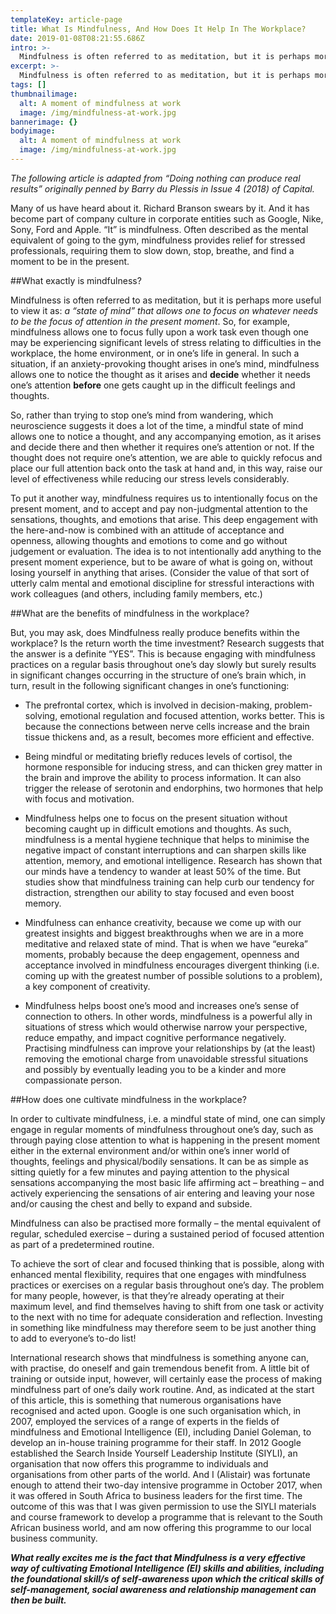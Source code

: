 ```yaml
---
templateKey: article-page
title: What Is Mindfulness, And How Does It Help In The Workplace?
date: 2019-01-08T08:21:55.686Z
intro: >-
  Mindfulness is often referred to as meditation, but it is perhaps more useful to view it as: a “state of mind” that allows one to focus on whatever needs to be the focus of attention in the present moment.
excerpt: >-
  Mindfulness is often referred to as meditation, but it is perhaps more useful to view it as: a “state of mind” that allows one to focus on whatever needs to be the focus of attention in the present moment.
tags: []
thumbnailimage:
  alt: A moment of mindfulness at work
  image: /img/mindfulness-at-work.jpg
bannerimage: {}
bodyimage:
  alt: A moment of mindfulness at work
  image: /img/mindfulness-at-work.jpg
---
```


_The following article is adapted from “Doing nothing can produce real results” originally penned by Barry du Plessis in Issue 4 (2018) of Capital._

Many of us have heard about it. Richard Branson swears by it. And it has become part of company culture in corporate entities such as Google, Nike, Sony, Ford and Apple. “It” is mindfulness. Often described as the mental equivalent of going to the gym, mindfulness provides relief for stressed professionals, requiring them to slow down, stop, breathe, and find a moment to be in the present.

##What exactly is mindfulness?

Mindfulness is often referred to as meditation, but it is perhaps more useful to view it as: _a “state of mind” that allows one to focus on whatever needs to be the focus of attention in the present moment_. So, for example, mindfulness allows one to focus fully upon a work task even though one may be experiencing significant levels of stress relating to difficulties in the workplace, the home environment, or in one’s life in general. In such a situation, if an anxiety-provoking thought arises in one’s mind, mindfulness allows one to notice the thought as it arises and **decide** whether it needs one’s attention **before** one gets caught up in the difficult feelings and thoughts.

So, rather than trying to stop one’s mind from wandering, which neuroscience suggests it does a lot of the time, a mindful state of mind allows one to notice a thought, and any accompanying emotion, as it arises and decide there and then whether it requires one’s attention or not. If the thought does not require one’s attention, we are able to quickly refocus and place our full attention back onto the task at hand and, in this way, raise our level of effectiveness while reducing our stress levels considerably.

To put it another way, mindfulness requires us to intentionally focus on the present moment, and to accept and pay non-judgmental attention to the sensations, thoughts, and emotions that arise. This deep engagement with the here-and-now is combined with an attitude of acceptance and openness, allowing thoughts and emotions to come and go without judgement or evaluation. The idea is to not intentionally add anything to the present moment experience, but to be aware of what is going on, without losing yourself in anything that arises. (Consider the value of that sort of utterly calm mental and emotional discipline for stressful interactions with work colleagues (and others, including family members, etc.)

##What are the benefits of mindfulness in the workplace?

But, you may ask, does Mindfulness really produce benefits within the workplace? Is the return worth the time investment? Research suggests that the answer is a definite “YES”. This is because engaging with mindfulness practices on a regular basis throughout one’s day slowly but surely results in significant changes occurring in the structure of one’s brain which, in turn, result in the following significant changes in one’s functioning:

- The prefrontal cortex, which is involved in decision-making, problem-solving, emotional regulation and focused attention, works better. This is because the connections between nerve cells increase and the brain tissue thickens and, as a result, becomes more efficient and effective.

- Being mindful or meditating briefly reduces levels of cortisol, the hormone responsible for inducing stress, and can thicken grey matter in the brain and improve the ability to process information. It can also trigger the release of serotonin and endorphins, two hormones that help with focus and motivation.

- Mindfulness helps one to focus on the present situation without becoming caught up in difficult emotions and thoughts. As such, mindfulness is a mental hygiene technique that helps to minimise the negative impact of constant interruptions and can sharpen skills like attention, memory, and emotional intelligence. Research has shown that our minds have a tendency to wander at least 50% of the time. But studies show that mindfulness training can help curb our tendency for distraction, strengthen our ability to stay focused and even boost memory.

- Mindfulness can enhance creativity, because we come up with our greatest insights and biggest breakthroughs when we are in a more meditative and relaxed state of mind. That is when we have “eureka” moments, probably because the deep engagement, openness and acceptance involved in mindfulness encourages divergent thinking (i.e. coming up with the greatest number of possible solutions to a problem), a key component of creativity.

- Mindfulness helps boost one’s mood and increases one’s sense of connection to others. In other words, mindfulness is a powerful ally in situations of stress which would otherwise narrow your perspective, reduce empathy, and impact cognitive performance negatively. Practising mindfulness can improve your relationships by (at the least) removing the emotional charge from unavoidable stressful situations and possibly by eventually leading you to be a kinder and more compassionate person.

##How does one cultivate mindfulness in the workplace?

In order to cultivate mindfulness, i.e. a mindful state of mind, one can simply engage in regular moments of mindfulness throughout one’s day, such as through paying close attention to what is happening in the present moment either in the external environment and/or within one’s inner world of thoughts, feelings and physical/bodily sensations. It can be as simple as sitting quietly for a few minutes and paying attention to the physical sensations accompanying the most basic life affirming act – breathing – and actively experiencing the sensations of air entering and leaving your nose and/or causing the chest and belly to expand and subside.

Mindfulness can also be practised more formally – the mental equivalent of regular, scheduled exercise – during a sustained period of focused attention as part of a predetermined routine.

To achieve the sort of clear and focused thinking that is possible, along with enhanced mental flexibility, requires that one engages with mindfulness practices or exercises on a regular basis throughout one’s day. The problem for many people, however, is that they’re already operating at their maximum level, and find themselves having to shift from one task or activity to the next with no time for adequate consideration and reflection. Investing in something like mindfulness may therefore seem to be just another thing to add to everyone’s to-do list!

International research shows that mindfulness is something anyone can, with practise, do oneself and gain tremendous benefit from. A little bit of training or outside input, however, will certainly ease the process of making mindfulness part of one’s daily work routine. And, as indicated at the start of this article, this is something that numerous organisations have recognised and acted upon. Google is one such organisation which, in 2007, employed the services of a range of experts in the fields of mindfulness and Emotional Intelligence (EI), including Daniel Goleman, to develop an in-house training programme for their staff. In 2012 Google established the Search Inside Yourself Leadership Institute (SIYLI), an organisation that now offers this programme to individuals and organisations from other parts of the world. And I (Alistair) was fortunate enough to attend their two-day intensive programme in October 2017, when it was offered in South Africa to business leaders for the first time. The outcome of this was that I was given permission to use the SIYLI materials and course framework to develop a programme that is relevant to the South African business world, and am now offering this programme to our local business community.

**_What really excites me is the fact that Mindfulness is a very effective way of cultivating Emotional Intelligence (EI) skills and abilities, including the foundational skill/s of self-awareness upon which the critical skills of self-management, social awareness and relationship management can then be built._**
